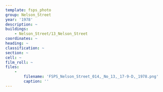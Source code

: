 ```yaml
---
template: fsps_photo
group: Nelson_Street
year: '1978'
description: ~
buildings:
    - Nelson_Street/13_Nelson_Street
coordinates: ~
heading: ~
classification: ~
section: ~
cell: ~
film_roll: ~
files:
    -
        filename: 'FSPS_Nelson_Street_014,_No_13,_17-9-D,_1978.png'
        caption: ''
---
```


